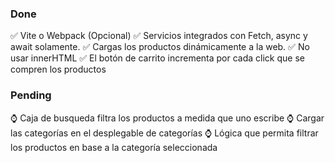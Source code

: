 ### Done
✅ Vite o Webpack (Opcional)
✅ Servicios integrados con Fetch, async y await solamente.
✅ Cargas los productos dinámicamente a la web.
✅ No usar innerHTML
✅ El botón de carrito incrementa por cada click que se compren los productos

### Pending
⌚ Caja de busqueda filtra los productos a medida que uno escribe
⌚ Cargar las categorías en el desplegable de categorías
⌚ Lógica que permita filtrar los productos en base a la categoría seleccionada